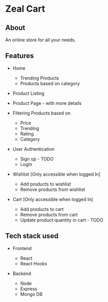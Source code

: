 # Zeal Cart

## About

An online store for all your needs.

## Features

-   Home

    -   Trending Products
    -   Products based on category

-   Product Listing

-   Product Page - with more details

-   Filtering Products based on

    -   Price
    -   Trending
    -   Rating
    -   Category

-   User Authentication

    -   Sign up - TODO
    -   Login

-   Wishlist [Only accessible when logged In]

    -   Add products to wishlist
    -   Remove products from wishlist

-   Cart [Only accessible when logged In]

    -   Add products to cart
    -   Remove products from cart
    -   Update product quantity in cart - TODO

## Tech stack used

-   Frontend

    -   React
    -   React Hooks

-   Backend

    -   Node
    -   Express
    -   Mongo DB
